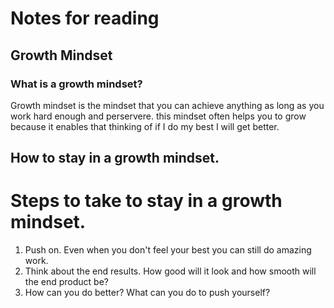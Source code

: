 # **Notes for reading**

## Growth Mindset
### What is a growth mindset?
Growth mindset is the mindset that you can achieve anything as long as you work hard enough and perservere. this mindset often helps you to grow because it enables that thinking of if I do my best I will get better.

## How to stay in a growth mindset.
# Steps to take to stay in a growth mindset.
1. Push on. Even when you don't feel your best you can still do amazing work.
2. Think about the end results. How good will it look and how smooth will the end product be?
3. How can you do better? What can you do to push yourself?
